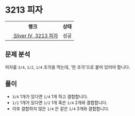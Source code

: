 # 3213 피자



<table>
  <tr>
    <th>랭크</th>
    <th>상태</th>
  </tr>
  <tr>
    <td>
      <a href="http://noj.am/3213">
        <img src="https://static.solved.ac/tier_small/7.svg" height="16px"/>
        Silver IV, 3213 피자
      </a>
    </td>
    <td>
      성공
    </td>
  </tr>
</table>



## 문제 분석

피자를 `3/4`, `1/2`, `1/4` 조각을 먹는데, '한 조각'으로 붙어 있어야 합니다.

## 풀이

- `3/4` 1개가 있다면 `1/4` 1개 하고 결합합니다.
- `1/2` 1개가 있다면 `1/2` 1개 혹은 `1/4` 2개와 결합합니다.
- 이후 결합하지 않은 `1/4` 은 같은 `1/4` 3개와 결합합니다.
